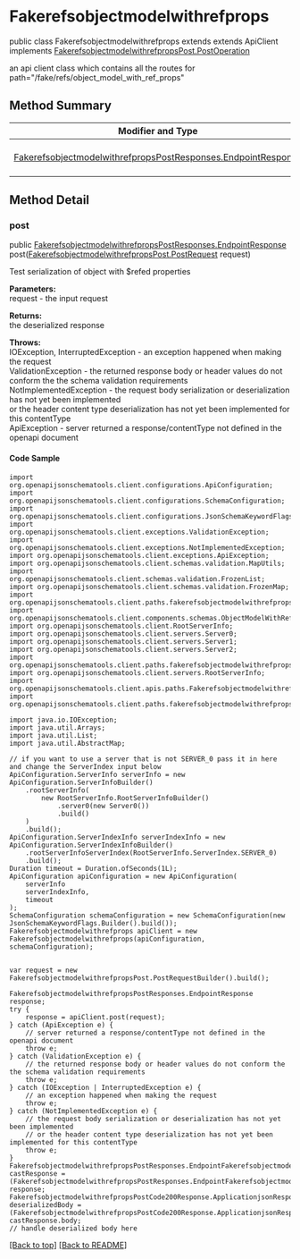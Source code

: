 # Fakerefsobjectmodelwithrefprops

public class Fakerefsobjectmodelwithrefprops extends extends ApiClient implements
[FakerefsobjectmodelwithrefpropsPost.PostOperation](../../paths/fakerefsobjectmodelwithrefprops/FakerefsobjectmodelwithrefpropsPost.md#postoperation)

an api client class which contains all the routes for path="/fake/refs/object_model_with_ref_props"

## Method Summary
| Modifier and Type | Method and Description |
| ----------------- | ---------------------- |
| [FakerefsobjectmodelwithrefpropsPostResponses.EndpointResponse](../../paths/fakerefsobjectmodelwithrefprops/post/FakerefsobjectmodelwithrefpropsPostResponses.md#endpointresponse) | [post](#post)([FakerefsobjectmodelwithrefpropsPost.PostRequest](../../paths/fakerefsobjectmodelwithrefprops/FakerefsobjectmodelwithrefpropsPost.md#postrequest) request)<br>Test serialization of object with $refed properties |

## Method Detail

### post
public [FakerefsobjectmodelwithrefpropsPostResponses.EndpointResponse](../../paths/fakerefsobjectmodelwithrefprops/post/FakerefsobjectmodelwithrefpropsPostResponses.md#endpointresponse) post([FakerefsobjectmodelwithrefpropsPost.PostRequest](../../paths/fakerefsobjectmodelwithrefprops/FakerefsobjectmodelwithrefpropsPost.md#postrequest) request)

Test serialization of object with $refed properties

**Parameters:**<br>
request - the input request

**Returns:**<br>
the deserialized response

**Throws:**<br>
IOException, InterruptedException - an exception happened when making the request<br>
ValidationException - the returned response body or header values do not conform the the schema validation requirements<br>
NotImplementedException - the request body serialization or deserialization has not yet been implemented<br>
                          or the header content type deserialization has not yet been implemented for this contentType<br>
ApiException - server returned a response/contentType not defined in the openapi document<br>

#### Code Sample
```
import org.openapijsonschematools.client.configurations.ApiConfiguration;
import org.openapijsonschematools.client.configurations.SchemaConfiguration;
import org.openapijsonschematools.client.configurations.JsonSchemaKeywordFlags;
import org.openapijsonschematools.client.exceptions.ValidationException;
import org.openapijsonschematools.client.exceptions.NotImplementedException;
import org.openapijsonschematools.client.exceptions.ApiException;
import org.openapijsonschematools.client.schemas.validation.MapUtils;
import org.openapijsonschematools.client.schemas.validation.FrozenList;
import org.openapijsonschematools.client.schemas.validation.FrozenMap;
import org.openapijsonschematools.client.paths.fakerefsobjectmodelwithrefprops.post.FakerefsobjectmodelwithrefpropsPostRequestBody;
import org.openapijsonschematools.client.components.schemas.ObjectModelWithRefProps;
import org.openapijsonschematools.client.RootServerInfo;
import org.openapijsonschematools.client.servers.Server0;
import org.openapijsonschematools.client.servers.Server1;
import org.openapijsonschematools.client.servers.Server2;
import org.openapijsonschematools.client.paths.fakerefsobjectmodelwithrefprops.post.responses.FakerefsobjectmodelwithrefpropsPostCode200Response;
import org.openapijsonschematools.client.servers.RootServerInfo;
import org.openapijsonschematools.client.apis.paths.Fakerefsobjectmodelwithrefprops;
import org.openapijsonschematools.client.paths.fakerefsobjectmodelwithrefprops.post.FakerefsobjectmodelwithrefpropsPostResponses;

import java.io.IOException;
import java.util.Arrays;
import java.util.List;
import java.util.AbstractMap;

// if you want to use a server that is not SERVER_0 pass it in here and change the ServerIndex input below
ApiConfiguration.ServerInfo serverInfo = new ApiConfiguration.ServerInfoBuilder()
    .rootServerInfo(
        new RootServerInfo.RootServerInfoBuilder()
            .server0(new Server0())
            .build()
    )
    .build();
ApiConfiguration.ServerIndexInfo serverIndexInfo = new ApiConfiguration.ServerIndexInfoBuilder()
    .rootServerInfoServerIndex(RootServerInfo.ServerIndex.SERVER_0)
    .build();
Duration timeout = Duration.ofSeconds(1L);
ApiConfiguration apiConfiguration = new ApiConfiguration(
    serverInfo
    serverIndexInfo,
    timeout
);
SchemaConfiguration schemaConfiguration = new SchemaConfiguration(new JsonSchemaKeywordFlags.Builder().build());
Fakerefsobjectmodelwithrefprops apiClient = new Fakerefsobjectmodelwithrefprops(apiConfiguration, schemaConfiguration);


var request = new FakerefsobjectmodelwithrefpropsPost.PostRequestBuilder().build();

FakerefsobjectmodelwithrefpropsPostResponses.EndpointResponse response;
try {
    response = apiClient.post(request);
} catch (ApiException e) {
    // server returned a response/contentType not defined in the openapi document
    throw e;
} catch (ValidationException e) {
    // the returned response body or header values do not conform the the schema validation requirements
    throw e;
} catch (IOException | InterruptedException e) {
    // an exception happened when making the request
    throw e;
} catch (NotImplementedException e) {
    // the request body serialization or deserialization has not yet been implemented
    // or the header content type deserialization has not yet been implemented for this contentType
    throw e;
}
FakerefsobjectmodelwithrefpropsPostResponses.EndpointFakerefsobjectmodelwithrefpropsPostCode200Response castResponse = (FakerefsobjectmodelwithrefpropsPostResponses.EndpointFakerefsobjectmodelwithrefpropsPostCode200Response) response;
FakerefsobjectmodelwithrefpropsPostCode200Response.ApplicationjsonResponseBody deserializedBody = (FakerefsobjectmodelwithrefpropsPostCode200Response.ApplicationjsonResponseBody) castResponse.body;
// handle deserialized body here
```
[[Back to top]](#top) [[Back to README]](../../../README.md)
